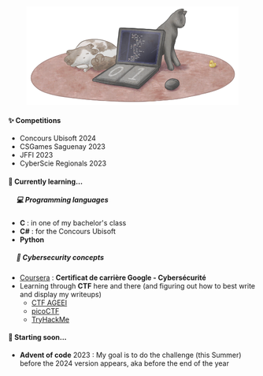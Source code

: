 <p align="center"><img src="/GitHub_banner.png" height="200"></p>

#### :sparkles: Competitions
 - Concours Ubisoft 2024
 - CSGames Saguenay 2023
 - JFFI 2023
 - CyberScie Regionals 2023
 
#### 🌱 Currently learning… 
##### &nbsp;&nbsp;&nbsp;&nbsp; :computer: Programming languages
   - **C** : in one of my bachelor's class
   - **C#** : for the Concours Ubisoft
   - **Python**
##### &nbsp;&nbsp;&nbsp;&nbsp; :triangular_flag_on_post: Cybersecurity concepts
  - [Coursera](https://www.coursera.org/user/a26ac77a6371e802c926004afd970852) : **Certificat de carrière Google - Cybersécurité**
  - Learning through **CTF** here and there (and figuring out how to best write and display my writeups)
      - [CTF AGEEI](https://ctf.ageei.org/users/97)
      - [picoCTF](https://play.picoctf.org/users/Anomalie)
      - [TryHackMe](https://tryhackme.com/p/Anomalie)

#### 🔭 Starting soon...
  - **Advent of code** 2023 : My goal is to do the challenge (this Summer) before the 2024 version appears, aka before the end of the year
